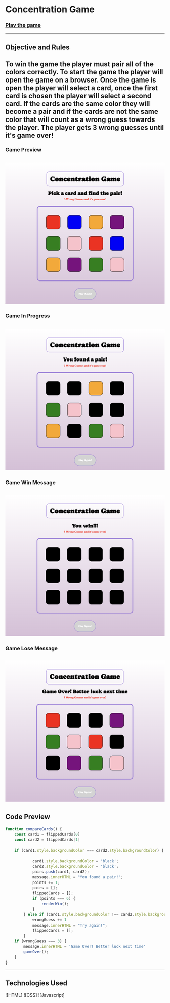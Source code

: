 # Concentration Game

### [Play the game](https://janicavc.github.io/Concentration-Game/)

---
## Objective and Rules
To win the game the player must pair all of the colors correctly. To start the game the player will open the game on a browser. Once the game is open the player will select a card, once the first card is chosen the player will select a second card. If the cards are the same color they will become a pair and if the cards are not the same color that will count as a wrong guess towards the player. The player gets 3 wrong guesses until it's game over!
---
### Game Preview
![initial](images/GameStart.png)
---
### Game In Progress
![midgame](images/GameInProgress.png)
---
### Game Win Message
![winner](images/GameWin.png)
---
### Game Lose Message
![loser](images/GameLose.png)
---
## Code Preview
```js
function compareCards() {
    const card1 = flippedCards[0]
    const card2 = flippedCards[1]

    if (card1.style.backgroundColor === card2.style.backgroundColor) {

            card1.style.backgroundColor = 'black';
            card2.style.backgroundColor = 'black';
            pairs.push(card1, card2);
            message.innerHTML = "You found a pair!"; 
            points += 1;
            pairs = [];
            flippedCards = [];
            if (points === 6) {
                renderWin();
            }
        } else if (card1.style.backgroundColor !== card2.style.backgroundColor) {
            wrongGuess += 1
            message.innerHTML = "Try again!";
            flippedCards = [];
        }
    if (wrongGuess === 3) {
        message.innerHTML = 'Game Over! Better luck next time'
        gameOver();
    }
}
```
---
## Technologies Used
![HTML]
![CSS]
![Javascript]